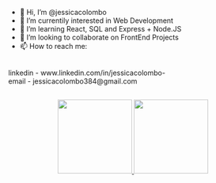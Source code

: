 - 👋 Hi, I’m @jessicacolombo
- 👀 I’m currentily interested in Web Development
- 🌱 I’m learning React, SQL and Express + Node.JS
- 💞️ I’m looking to collaborate on FrontEnd Projects
- 📫 How to reach me:
<br>
linkedin - www.linkedin.com/in/jessicacolombo-
<br>
email - jessicacolombo384@gmail.com

##

<div align="center">
  <a href="https://github.com/jessicacolombo">
  <img height="150em" src="https://github-readme-stats.vercel.app/api?username=jessicacolombo&show_icons=true&theme=merko&include_all_commits=true&count_private=true"/>
  <img height="150em" src="https://github-readme-stats.vercel.app/api/top-langs/?username=jessicacolombo&layout=compact&langs_count=7&theme=merko"/>
</div>

##


